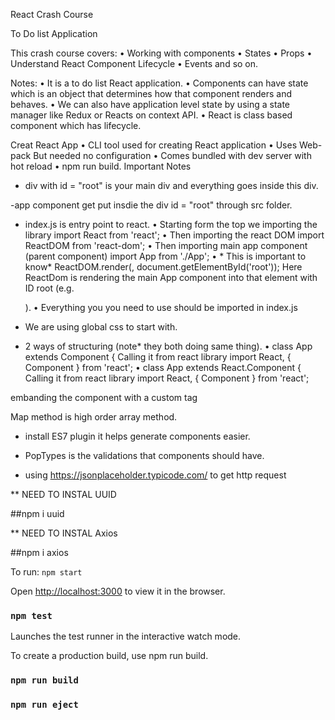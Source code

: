 React Crash Course 

To Do list Application

This crash course covers: 
	•	Working with components 
	•	States 
	•	Props
	•	Understand React Component Lifecycle
	•	Events and so on.

Notes:
	•	It is a to do list React application.
	•	Components can have state which is an object that determines how that component renders and behaves.
	•	We can also have application level state by using a state manager like Redux or Reacts on context API.
	•	React is class based component which has lifecycle.

Creat React App
	•	CLI tool used for creating React application
	•	Uses Web-pack But needed no configuration
	•	Comes bundled with dev server with hot reload 
	•	npm run build.
Important Notes
- div with id = "root" is your main div and everything goes inside this div.

-app component get put insdie the div id = "root" through src folder.

- index.js is entry point to react.
	•	Starting form the top we importing the library import React from 'react';
	•	Then importing the react DOM import ReactDOM from 'react-dom';
	•	Then importing main app component (parent component) import App from './App';
	•	* This is important to know* ReactDOM.render(<App />, document.getElementById('root')); Here ReactDom is rendering the main App component into that element with ID root (e.g. <div id=“root”></div>).
	•	Everything you you need to use should be imported in index.js

 - We are using global css to start with.

- 2 ways of structuring (note* they both doing same thing).
	•	class App extends Component { Calling it from react library import React, { Component } from 'react';
	•	class App extends React.Component { Calling it from react library import React, { Component } from 'react';

<Todos /> embanding the component with a custom tag

Map method is high order array method.

- install ES7 plugin it helps generate components easier.

- PopTypes is the validations that components should have.

- using https://jsonplaceholder.typicode.com/ to get http request 

** NEED TO INSTAL UUID

##npm i uuid

** NEED TO INSTAL Axios 

##npm i axios

To run: `npm start`

Open [http://localhost:3000](http://localhost:3000) to view it in the browser.

### `npm test`

Launches the test runner in the interactive watch mode.<br>

To create a production build, use npm run build.

### `npm run build`

### `npm run eject`


